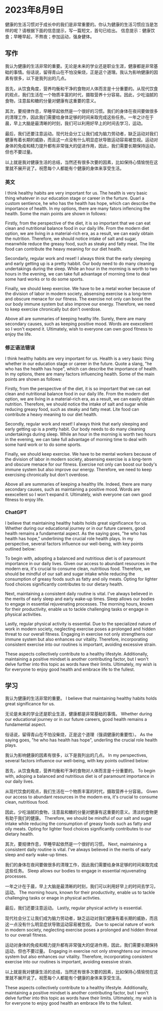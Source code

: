 # 2023年8月9日

健康的生活习惯对于成长中的我们是非常重要的。你认为健康的生活习惯应当是怎样的呢？请根据下面的信息提示，写一篇短文，首句已给出。 信息提示：健康饮食；早睡早起，不熬夜；参加运动，强身健体。

## 写作

我认为健康的生活非常的重要。无论是未来的学业还是职业生涯，健康都是非常基础的事情。俗话说，留得青山在不怕没柴烧，正是这个道理。我认为影响健康的因素有很多，以下是我列出的几点。

首先，从饮食角度，营养均衡和干净的食物对人体而言是十分重要的。从现代饮食的观点，我们生活在一个物质丰富的时代，摄取营养十分容易。因此，少吃油腻的食物，注意盐和糖的分量对健康有这重要的意义。

其次，要规律作息，早睡早起依然是一个很好的习惯。我们的身体在夜间要做很多的清理工作，因此我们需要给身体足够的时间来取完成这些任务。一年之计在于晨，早上大脑是最清晰的时刻，我们可以利用好早上的时间去学习，运动。

最后，我们还要注意运动。现代社会分工让我们成为脑力劳动者，缺乏运动对我们健康有着长期的威胁，而且这一点没有什么明显症状导致运动容易被忽视。运动对身体的免疫和精力提升都有非常强大的促进作用，因此，我们需要长期保持运动，但也不要过量。

以上就是我对健康生活的总结，当然还有很多次要的因素，比如保持心情愉悦在这里就不展开说了。祝愿每个人都能有个健康的身体来享受生活。

### 英文

I think healthy habits are very important for us. The health is very basic thing whatever in our education stage or career in the furture. Quarl a custom sentience, he who has the health has hope, which can describe the importance of health.  In my options, there are many fators inflencing the health. Some the main points are shown in follows:

Firstly, from the perspective of the diet, it is so important that we can eat clean and nutritional balance food in our daily life. From the modern diet option, we are living in a material-rich era, as a result, we can easly obtain the nutrition. Therefore, we should notice intake of salt and sugar, meanwhile reduce the greasy food, such as steaky and fatty meat. The lite food can contribute the heavy meaning for our diet health.

Secondarly, regular work and reset! I always think that the early sleeping and early getting up is a pretty habbit. Our body need to do many cleaning undertakings during the sleep. While an hour in the morming is worth to two hours in the evening, we can take full advantage of morning time to deal some hard works or to do some sports.

Finally, we should keep exercise. We have to be a metal worker because of the division of labor in modern society, absensing exercise is a long-term and obscure menace for our fitness. The exercise not only can boost the our body immune system but also improve our energy. Therefore, we need to keep exercise chronically but don't overdose.

Above all are summaries of keeping heathy life. Surely, there are many secondary causes, such as keeping positive mood. Words are exexcellent so I won't expend it. Ultimately,  wish to everyone can own good fitness to enjoy the life.

### 修正语法错误

I think healthy habits are very important for us. Health is a very basic thing whether in our education stage or career in the future. Quote a slang, "he who has the health has hope", which can describe the importance of health. In my options, there are many factors influencing health. Some of the main points are shown as follows:

Firstly, from the perspective of the diet, it is so important that we can eat clean and nutritional balance food in our daily life. From the modern diet option, we are living in a material-rich era, as a result, we can easily obtain nutrition. Therefore, we should notice the intake of salt and sugar while reducing greasy food, such as steaky and fatty meat. Lite food can contribute a heavy meaning to our diet health.

Secondly, regular work and reset! I always think that early sleeping and early getting up is a pretty habit. Our body needs to do many cleaning undertakings during sleep. While an hour in the morning is worth two hours in the evening, we can take full advantage of morning time to deal with some hard work or to do some sports.

Finally, we should keep exercise. We have to be mental workers because of the division of labor in modern society, absensing exercise is a long-term and obscure menace for our fitness. Exercise not only can boost our body's immune system but also improve our energy. Therefore, we need to keep exercising chronically but don't overdose.

Above all are summaries of keeping a healthy life. Indeed, there are many secondary causes, such as maintaining a positive mood. Words are exexcellent so I won't expand it. Ultimately, wish everyone can own good fitness to enjoy life.

### ChatGPT

I believe that maintaining healthy habits holds great significance for us. Whether during our educational journey or in our future careers, good health remains a fundamental aspect. As the saying goes, "he who has health has hope," underlining the crucial role health plays. In my perspective, several factors influence our well-being, with key points outlined below:

To begin with, adopting a balanced and nutritious diet is of paramount importance in our daily lives. Given our access to abundant resources in the modern era, it's crucial to consume clean, nutritious food. Therefore, we should be mindful of our salt and sugar intake while reducing the consumption of greasy foods such as fatty and oily meats. Opting for lighter food choices significantly contributes to our dietary health.

Next, maintaining a consistent daily routine is vital. I've always believed in the merits of early sleep and early wake-up times. Sleep allows our bodies to engage in essential rejuvenating processes. The morning hours, known for their productivity, enable us to tackle challenging tasks or engage in physical activities.

Lastly, regular physical activity is essential. Due to the specialized nature of work in modern society, neglecting exercise poses a prolonged and hidden threat to our overall fitness. Engaging in exercise not only strengthens our immune system but also enhances our vitality. Therefore, incorporating consistent exercise into our routines is important, avoiding excessive strain.

These aspects collectively contribute to a healthy lifestyle. Additionally, maintaining a positive mindset is another contributing factor, but I won't delve further into this topic as words have their limits. Ultimately, my wish is for everyone to enjoy good health and embrace life to the fullest.

## 学习

我认为健康的生活非常的重要。
I believe that maintaining healthy habits holds great significance for us.

无论是未来的学业还是职业生涯，健康都是非常基础的事情。
Whether during our educational journey or in our future careers, good health remains a fundamental aspect.

俗话说，留得青山在不怕没柴烧，正是这个道理（强调健康的重要性）。
As the saying goes, "he who has health has hope", underling the crucial role health plays.

我认为影响健康的因素有很多，以下是我列出的几点。
In my perspectives, several factors influence our well-being, with key points outlined below:

首先，从饮食角度，营养均衡和干净的食物对人体而言是十分重要的。
To begin with, adoping a balanced and nutritious diet is of paramount importance in our daily lives.

从现代饮食的观点，我们生活在一个物质丰富的时代，摄取营养十分容易。
Given our access to abundant resources in the modern era, it's crucial to consume clean, nutritious food. 

因此，少吃油腻的食物，注意盐和糖的分量对健康有这重要的意义。清淡的食物更有助于我们的健康。
Therefore, we should be mindful of our salt and sugar intake while reducing the consumption of greasy foods such as fatty and oily meats. Opting for lighter food choices significantly contributes to our dietary health.

其次，要规律作息，早睡早起依然是一个很好的习惯。
Next, maintaining a consistent daily routine is vital. I've always believed in the merits of early sleep and early wake-up times.

我们的身体在夜间要做很多的清理工作，因此我们需要给身体足够的时间来取完成这些任务。
Sleep allows our bodies to engage in essential rejuvenating processes. 

一年之计在于晨，早上大脑是最清晰的时刻，我们可以利用好早上的时间去学习，运动。
The morning hours, known for their productivity, enable us to tackle challenging tasks or enage in physical activties.

最后，我们还要注意运动。
Lastly, regular physical activty is essential. 

现代社会分工让我们成为脑力劳动者，缺乏运动对我们健康有着长期的威胁，而且这一点没有什么明显症状导致运动容易被忽视。
Due to special nature of work in modern society, neglecting exercise poses a prolonged and hidden threat to our overall fitness. 

运动对身体的免疫和精力提升都有非常强大的促进作用，因此，我们需要长期保持运动，但也不要过量。
Engaging in exercise not only strenghtens our immune system but also enhances our vitality. Therefore, incorporating consistent exercise into our routines is important, avoiding exessive strain.

以上就是我对健康生活的总结，当然还有很多次要的因素，比如保持心情愉悦在这里就不展开说了。祝愿每个人都能有个健康的身体来享受生活。 

These aspects collectively contribute to a healthy lifestyle. Additionally, maintaining a positive mindset is another contributing factor, but I won't delve further into this topic as words have their limits. Ultimately, my wish is for everyone to enjoy good health an embrace life to the fullest.

